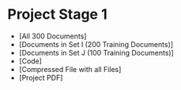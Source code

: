 # Project Stage 1

- [All 300 Documents]
- [Documents in Set I (200 Training Documents)]
- [Documents in Set J (100 Training Documents)]
- [Code]
- [Compressed File with all Files]
- [Project PDF]
